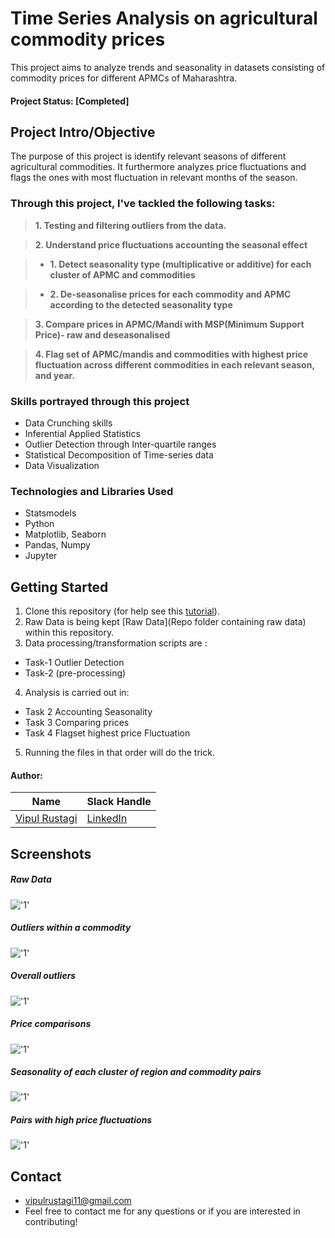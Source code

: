 # Time Series Analysis on agricultural commodity prices
This project aims to analyze trends and seasonality in datasets consisting of commodity prices for different APMCs of Maharashtra.

#### Project Status: [Completed]

## Project Intro/Objective

The purpose of this project is identify relevant seasons of different agricultural commodities. It furthermore analyzes price fluctuations and flags the ones with most fluctuation in relevant months of the season. 

### Through this project, I've tackled the following tasks:

> **1.	Testing and filtering outliers from the data.**

> **2. 	Understand price fluctuations accounting the seasonal effect**

> * **1.	Detect seasonality type (multiplicative or additive) for each cluster of APMC and commodities**

> * **2.	De-seasonalise prices for each commodity and APMC according to the detected seasonality type**

> **3.	Compare prices in APMC/Mandi with MSP(Minimum Support Price)- raw and deseasonalised**

> **4.	Flag set of APMC/mandis and commodities with highest price fluctuation across different commodities in each relevant season, and year.**




### Skills portrayed through this project
* Data Crunching skills
* Inferential Applied Statistics
* Outlier Detection through Inter-quartile ranges
* Statistical Decomposition of Time-series data
* Data Visualization

### Technologies and Libraries Used
* Statsmodels
* Python
* Matplotlib, Seaborn
* Pandas, Numpy
* Jupyter



## Getting Started

1. Clone this repository (for help see this [tutorial](https://help.github.com/articles/cloning-a-repository/)).
2. Raw Data is being kept [Raw Data](Repo folder containing raw data) within this repository.
3. Data processing/transformation scripts are :  
* Task-1 Outlier Detection
* Task-2 (pre-processing)
4. Analysis is carried out in:
* Task 2 Accounting Seasonality
* Task 3 Comparing prices
* Task 4 Flagset highest price Fluctuation 

5. Running the files in that order will do the trick.

#### Author:

|Name     |  Slack Handle   | 
|---------|-----------------|
|[Vipul Rustagi](https://github.com/vipul115)| [LinkedIn](https://www.linkedin.com/in/vipul-rustagi-331290150/)  | 

## Screenshots

##### Raw Data
!['1'](Screenshots/Data.JPG)

##### Outliers within a commodity
!['1'](Screenshots/Outlierakole.JPG)

##### Overall outliers
!['1'](Screenshots/Overall.JPG)

##### Price comparisons
!['1'](Screenshots/compare.JPG)

##### Seasonality of each cluster of region and commodity pairs
!['1'](Screenshots/Seasonality.JPG)

##### Pairs with high price fluctuations
!['1'](Screenshots/Flagset.JPG)

## Contact
  
* vipulrustagi11@gmail.com
* Feel free to contact me for any questions or if you are interested in contributing!
